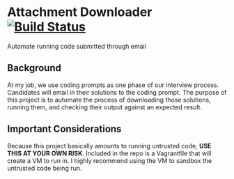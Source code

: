 # Attachment Downloader [![Build Status](https://travis-ci.org/kyokley/attachment_downloader.svg?branch=master)](https://travis-ci.org/kyokley/attachment_downloader)

Automate running code submitted through email

## Background
At my job, we use coding prompts as one phase of our interview process. Candidates will email in their solutions to the coding prompt. The purpose of this project is to automate the process of downloading those solutions, running them, and checking their output against an expected result.

## Important Considerations
Because this project basically amounts to running untrusted code, **USE THIS AT YOUR OWN RISK**. Included in the repo is a Vagrantfile that will create a VM to run in. I highly recommend using the VM to sandbox the untrusted code being run.
